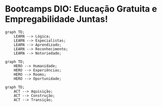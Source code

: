 # Bootcamps DIO: Educação Gratuita e Empregabilidade Juntas!

```mermaid
graph TD;
    LEARN --> Lógica;
    LEARN --> Especialistas;
    LEARN --> Aprendizado;
    LEARN --> Reconhecimento;
    LEARN --> Notoriedade;
```

```mermaid
graph TD;
    HERO --> Humanidade;
    HERO --> Experiências;
    HERO --> Rooms;
    HERO --> Oportunidade;
```

```mermaid
graph TD;
    ACT --> Aquisição;
    ACT --> Construção;
    ACT --> Transição;
```
